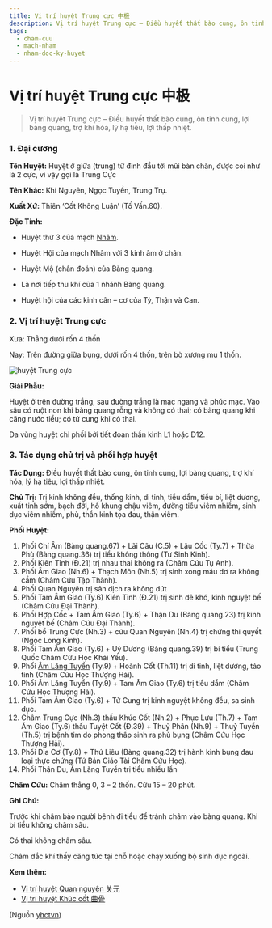 ```yaml
---
title: Vị trí huyệt Trung cực 中极
description: Vị trí huyệt Trung cực – Điều huyết thất bào cung, ôn tinh cung, lợi bàng quang, trợ khí hóa, lý hạ tiêu, lợi thấp nhiệt.
tags:
  - cham-cuu
  - mach-nham
  - nham-doc-ky-huyet
---
```


# Vị trí huyệt Trung cực 中极 

> Vị trí huyệt Trung cực – Điều huyết thất bào cung, ôn tinh cung, lợi bàng quang, trợ khí hóa, lý hạ tiêu, lợi thấp nhiệt.

### 1. Đại cương

**Tên Huyệt:** Huyệt ở giữa (trung) từ đỉnh đầu tới mũi bàn chân, được coi như là 2 cực, vì vậy gọi là Trung Cực

**Tên Khác:** Khí Nguyên, Ngọc Tuyền, Trung Trụ.

**Xuất Xứ:** Thiên ‘Cốt Không Luận’ (Tố Vấn.60).

**Đặc Tính:**

+ Huyệt thứ 3 của mạch [Nhâm](/yhctvn/dai-cuong-mach-nham/).

+ Huyệt Hội của mạch Nhâm với 3 kinh âm ở chân.

+ Huyệt Mộ (chẩn đoán) của Bàng quang.

+ Là nơi tiếp thu khí của 1 nhánh Bàng quang.

+ Huyệt hội của các kinh cân – cơ của Tỳ, Thận và Can.

### 2. Vị trí huyệt Trung cực

Xưa: Thẳng dưới rốn 4 thốn

Nay: Trên đường giữa bụng, dưới rốn 4 thốn, trên bờ xương mu 1 thốn.

![huyệt Trung cực](/imgs/yhctvn/huyet-trung-cuc-300x187.jpg)

**Giải Phẫu:**

Huyệt ở trên đường trắng, sau đường trắng là mạc ngang và phúc mạc. Vào sâu có ruột non khi bàng quang rỗng và không có thai; có bàng quang khi căng nước tiểu; có tử cung khi có thai.

Da vùng huyệt chi phối bởi tiết đoạn thần kinh L1 hoặc D12.

### 3. Tác dụng chủ trị và phối hợp huyệt

**Tác Dụng:** Điều huyết thất bào cung, ôn tinh cung, lợi bàng quang, trợ khí hóa, lý hạ tiêu, lợi thấp nhiệt.

**Chủ Trị:** Trị kinh không đều, thống kinh, di tinh, tiểu dầm, tiểu bí, liệt dương, xuất tinh sớm, bạch đới, hố khung chậu viêm, đường tiểu viêm nhiễm, sinh dục viêm nhiễm, phù, thần kinh tọa đau, thận viêm.

**Phối Huyệt:**

1. Phối Chí Âm (Bàng quang.67) + Lãi Câu (C.5) + Lậu Cốc (Ty.7) + Thừa Phù (Bàng quang.36) trị tiểu không thông (Tư Sinh Kinh).
2. Phối Kiên Tỉnh (Đ.21) trị nhau thai không ra (Châm Cứu Tụ Anh).
3. Phối Âm Giao (Nh.6) + Thạch Môn (Nh.5) trị sinh xong máu dơ ra không cầm (Châm Cứu Tập Thành).
4. Phối Quan Nguyên trị sản dịch ra không dứt
5. Phối Tam Âm Giao (Ty.6) Kiên Tỉnh (Đ.21) trị sinh đẻ khó, kinh nguyệt bế (Châm Cứu Đại Thành).
6. Phối Hợp Cốc + Tam Âm Giao (Ty.6) + Thận Du (Bàng quang.23) trị kinh nguyệt bế (Châm Cứu Đại Thành).
7. Phối bổ Trung Cực (Nh.3) + cứu Quan Nguyên (Nh.4) trị chứng thi quyết (Ngọc Long Kinh).
8. Phối Tam Âm Giao (Ty.6) + Uỷ Dương (Bàng quang.39) trị bí tiểu (Trung Quốc Châm Cứu Học Khái Yếu).
9. Phối [Âm Lăng Tuyền](/yhctvn/vi-tri-huyet-am-lang-tuyen-%e9%98%b4%e9%99%b5%e6%b3%89/) (Ty.9) + Hoành Cốt (Th.11) trị di tinh, liệt dương, tảo tinh (Châm Cứu Học Thượng Hải).
10. Phối Âm Lăng Tuyền (Ty.9) + Tam Âm Giao (Ty.6) trị tiểu dầm (Châm Cứu Học Thượng Hải).
11. Phối Tam Âm Giao (Ty.6) + Tử Cung trị kinh nguyệt không đều, sa sinh dục.
12. Châm Trung Cực (Nh.3) thấu Khúc Cốt (Nh.2) + Phục Lưu (Th.7) + Tam Âm Giao (Ty.6) thấu Tuyệt Cốt (Đ.39) + Thuỷ Phân (Nh.9) + Thuỷ Tuyền (Th.5) trị bệnh tim do phong thấp sinh ra phù bụng (Châm Cứu Học Thượng Hải).
13. Phối Địa Cơ (Ty.8) + Thứ Liêu (Bàng quang.32) trị hành kinh bụng đau loại thực chứng (Tứ Bản Giáo Tài Châm Cứu Học).
14. Phối Thận Du, Âm Lăng Tuyền trị tiểu nhiều lần

**Châm Cứu:** Châm thẳng 0, 3 – 2 thốn. Cứu 15 – 20 phút.

**Ghi Chú:**

Trước khi châm bảo người bệnh đi tiểu để tránh châm vào bàng quang. Khi bí tiểu không châm sâu.

Có thai không châm sâu.

Châm đắc khí thấy căng tức tại chỗ hoặc chạy xuống bộ sinh dục ngoài.

**Xem thêm:**

* [Vị trí huyệt Quan nguyên 关元](/yhctvn/vi-tri-huyet-quan-nguyen-%e5%85%b3%e5%85%83/)
* [Vị trí huyệt Khúc cốt 曲骨](/yhctvn/vi-tri-huyet-khuc-cot-%e6%9b%b2%e9%aa%a8/)

(Nguồn <a href="https://yhctvn.com/vi-tri-huyet-trung-cuc-中极/" target="_blank">yhctvn</a>)
